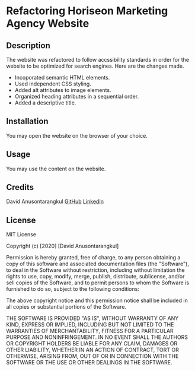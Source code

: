 # Refactoring Horiseon Marketing Agency Website

## Description

The website was refactored to follow accssibility standards in order for the website to be optimized for search engines. Here are the changes made.

- Incoporated semantic HTML elements.
- Used independent CSS styling.
- Added alt attributes to image elements.
- Organized heading attributes in a sequential order.
- Added a descriptive title.

## Installation

You may open the website on the browser of your choice.

## Usage

You may use the content on the website.

## Credits

David Anusontarangkul
[GitHub](https://github.com/anusontarangku)
[LinkedIn](https://linkedin.com/in/anusontarangkul/)

## License

MIT License

Copyright (c) [2020] [David Anusontarangkul]

Permission is hereby granted, free of charge, to any person obtaining a copy
of this software and associated documentation files (the "Software"), to deal
in the Software without restriction, including without limitation the rights
to use, copy, modify, merge, publish, distribute, sublicense, and/or sell
copies of the Software, and to permit persons to whom the Software is
furnished to do so, subject to the following conditions:

The above copyright notice and this permission notice shall be included in all
copies or substantial portions of the Software.

THE SOFTWARE IS PROVIDED "AS IS", WITHOUT WARRANTY OF ANY KIND, EXPRESS OR
IMPLIED, INCLUDING BUT NOT LIMITED TO THE WARRANTIES OF MERCHANTABILITY,
FITNESS FOR A PARTICULAR PURPOSE AND NONINFRINGEMENT. IN NO EVENT SHALL THE
AUTHORS OR COPYRIGHT HOLDERS BE LIABLE FOR ANY CLAIM, DAMAGES OR OTHER
LIABILITY, WHETHER IN AN ACTION OF CONTRACT, TORT OR OTHERWISE, ARISING FROM,
OUT OF OR IN CONNECTION WITH THE SOFTWARE OR THE USE OR OTHER DEALINGS IN THE
SOFTWARE.
